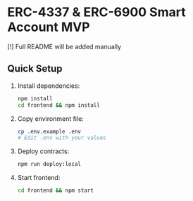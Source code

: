 # ERC-4337 & ERC-6900 Smart Account MVP

[!] Full README will be added manually

## Quick Setup

1. Install dependencies:
   ```bash
   npm install
   cd frontend && npm install
   ```

2. Copy environment file:
   ```bash
   cp .env.example .env
   # Edit .env with your values
   ```

3. Deploy contracts:
   ```bash
   npm run deploy:local
   ```

4. Start frontend:
   ```bash
   cd frontend && npm start
   ```
